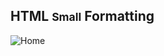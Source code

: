 <p align="center">
 <h2>HTML <small>Small</small> Formatting</h2>
</p>

![Home](https://user-images.githubusercontent.com/36939240/76411402-81007800-6370-11ea-9156-257094453946.png)
